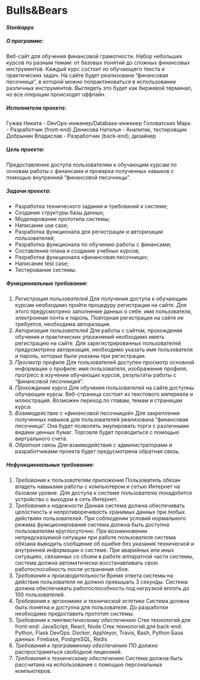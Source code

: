 # Bulls&Bears
#### _Stonkapps_

##### О программе:
Веб-сайт для обучения финансовой грамотности. Набор небольших курсов по разным темам: от базовых понятий до сложных финансовых инструментов. Каждый курс состоит из обучающего текста и практических задач.
На сайте будет реализована “финансовая песочница”, в которой можно попрактиковаться в использовании различных инструментов. Выглядеть это будет как биржевой терминал, но все операции происходят оффлайн.

##### Исполнители проекта:
Гужва Никита - DevOps-инженер/Database-инженер
Головатских Марк - Разработчик (front-end)
Денисова Наталья - Аналитик, тестировщик
Добрынин Владислав - Разработчик (back-end), дизайнер

##### _Цель проекта:_
Предоставление доступа пользователям к обучающим курсам по основам работы с финансами и проверка полученных навыков с помощью внутренней “финансовой песочницы”.

##### _Задачи проекта:_
- Разработка технического задания и требований к системе;
- Создание структуры базы данных;
- Моделирование прототипа системы;
- Написание use case;
- Разработка функционала для регистрации и авторизации пользователей;
- Разработка функционала по обучению работы с финансами;
- Составление плана и создание учебных курсов;
- Разработка функционала «финансовая песочница»;
- Написание test case;
- Тестирование системы.

##### _Функциональные требования:_
1.	_Регистрация пользователей_
Для получения доступа к обучающим курсам необходимо пройти процедуру регистрации на сайте. Для этого предусмотрено заполнение данных о себе: имя пользователя, электронная почта и пароль. Повторная регистрация на сайте не требуется, необходима авторизация.
2.	_Авторизация пользователей_
Для работы с сайтом, прохождения обучения и практических упражнений необходимо иметь регистрацию на сайте. Для зарегистрированных пользователей предусмотрена авторизация, необходимо указать имя пользователя и пароль, которые были указаны при регистрации.
3.	_Просмотр профиля_
Для пользователей доступен просмотр основной информации о профиле: имя пользователя, изображение профиля, прогресс в изучении обучающих курсов, результаты работы с “финансовой песочницей”.
4.	_Прохождение курса_
Для обучения пользователей на сайте доступны обучающие курсы. Веб-страница состоит из текстового материала и иллюстраций. Возможен переход по главам, темам и страницам курса.  
5.	_Взаимодействие с «финансовой песочницей»_
Для закрепления полученных навыков для пользователей реализована “финансовая песочница”.   Она будет позволять эмулировать торги с различными видами ценных бумаг. Торговля будет проводиться с помощью виртуального счета.
6.	_Обратная связь_
Для взаимодействия с администраторами и разработчиками проекта будет предусмотрена обратная связь. 

##### _Нефункциональные требования:_
1.	_Требования к пользователям приложения_
Пользователь обязан владеть навыками работы с компьютером и сетью Интернет на базовом уровне. Для доступа к системе пользователю понадобится устройство с выходом в сеть Интернет.
2.	_Требования к надежности_
Данная система должна обеспечивать целостность и непротиворечивость хранимых данных при любых действиях пользователей. При соблюдении условий нормального режима функционирования система должна быть доступна пользователям круглосуточно. 
При возникновении непредсказуемой ситуации при работе пользователя система обязана выводить сообщение об ошибке без указания технической и внутренней информации о системе.
При аварийных или иных ситуациях, связанных со сбоем в работе аппаратной части системы, система должна автоматически восстанавливать свою работоспособность после устранения сбоя.
3.	_Требования к производительности_
Время ответа системы на действия пользователя не должно превышать 3 секунды.
Система должна обеспечивать работоспособность под нагрузкой вплоть до 100 пользователей.
4.	_Требования к эргономике и технической эстетике_
Система должна быть понятна и доступна для пользователя. До разработки необходимо предоставить прототип системы.
5.	_Требования к лингвистическому обеспечению_
Стек технологий для front-end: JavaScript, React, Node
Стек технологий для back-end: Python, Flask
DevOps: Docker, AppVeyor, Travis, Bash, Python
База данных: Firebase, PostgreSQL, Redis
6.	_Требования к программному обеспечению_ 
ПО должно распространяться свободной лицензией.
7.	_Требования к техническому обеспечению_ 
Система должна быть рассчитана на использование с помощью персональных компьютеров.